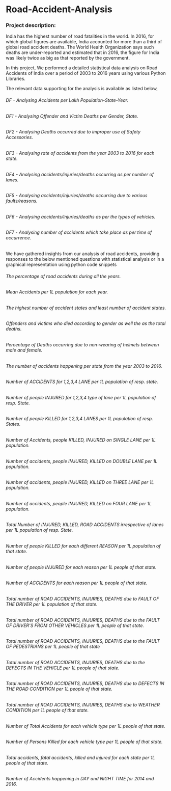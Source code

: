 # Road-Accident-Analysis

### Project description: 
India has the highest number of road fatalities in the world. In 2016, for which global figures are available, India accounted for more than a third of global road accident deaths. The World Health Organization says such deaths are under-reported and estimated that in 2016, the figure for India was likely twice as big as that reported by the government. 

In this project, We performed a detailed statistical data analysis on Road Accidents of India over a period of 2003 to 2016 years using various Python Libraries.

The relevant data supporting for the analysis is available as listed below,

###### DF - Analysing Accidents per Lakh Population-State-Year.
###### DF1 - Analysing Offender and Victim Deaths per Gender, State.
###### DF2 - Analysing Deaths occurred due to improper use of Safety Accessories.
###### DF3 - Analysing rate of accidents from the year 2003 to 2016 for each state.
###### DF4 - Analysing accidents/injuries/deaths occurring as per number of lanes.
###### DF5 - Analysing accidents/injuries/deaths occurring due to various faults/reasons.
###### DF6 - Analysing accidents/injuries/deaths as per the types of vehicles.
###### DF7 - Analysing number of accidents which take place as per time of occurrence.

We have gathered insights from our analysis of road accidents, providing responses to the below mentioned questions with statistical analysis or in a graphical representation using python code snippets


###### The percentage of road accidents during all the years.
###### Mean Accidents per 1L population for each year.
###### The highest number of accident states and least number of accident states.
###### Offenders and victims who died according to gender as well the as the total deaths.
###### Percentage of Deaths occurring due to non-wearing of helmets between male and female.
###### The number of accidents happening per state from the year 2003 to 2016.
###### Number of ACCIDENTS for 1,2,3,4 LANE per 1L population of resp. state.
###### Number of people INJURED for 1,2,3,4 type of lane per 1L population of resp. State.
###### Number of people KILLED for 1,2,3,4 LANES per 1L population of resp. States.
###### Number of Accidents, people KILLED, INJURED on SINGLE LANE per 1L population.
###### Number of accidents, people INJURED, KILLED on DOUBLE LANE per 1L population.
###### Number of accidents, people INJURED, KILLED on THREE LANE per 1L population.
###### Number of accidents, people INJURED, KILLED on FOUR LANE per 1L population.
###### Total Number of INJURED, KILLED, ROAD ACCIDENTS irrespective of lanes per 1L population of resp. State.
###### Number of people KILLED for each different REASON per 1L population of that state.
###### Number of people INJURED for each reason per 1L people of that state.
###### Number of ACCIDENTS for each reason per 1L people of that state.
###### Total number of ROAD ACCIDENTS, INJURIES, DEATHS due to FAULT OF THE DRIVER per 1L population of that state.
###### Total number of ROAD ACCIDENTS, INJURIES, DEATHS due to the FAULT OF DRIVER'S FROM OTHER VEHICLES per 1L people of that state.
###### Total number of ROAD ACCIDENTS, INJURIES, DEATHS due to the FAULT OF PEDESTRIANS per 1L people of that state
###### Total number of ROAD ACCIDENTS, INJURIES, DEATHS due to the DEFECTS IN THE VEHICLE per 1L people of that state.
###### Total number of ROAD ACCIDENTS, INJURIES, DEATHS due to DEFECTS IN THE ROAD CONDITION per 1L people of that state.
###### Total number of ROAD ACCIDENTS, INJURIES, DEATHS due to WEATHER CONDITION per 1L people of that state.
###### Number of Total Accidents for each vehicle type per 1L people of that state.
###### Number of Persons Killed for each vehicle type per 1L people of that state.
###### Total accidents, fatal accidents, killed and injured for each state per 1L people of that state.
###### Number of Accidents happening in DAY and NIGHT TIME for 2014 and 2016.
